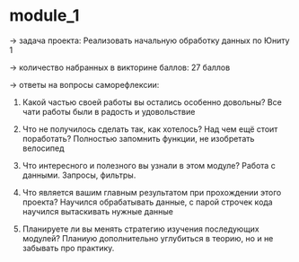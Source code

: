 # module_1

→ задача проекта:
  Реализовать начальную обработку данных по Юниту 1

→ количество набранных в викторине баллов:
  27 баллов

→ ответы на вопросы саморефлексии:

1. Какой частью своей работы вы остались особенно довольны?
  Все чати работы были в радость и удовольствие

2. Что не получилось сделать так, как хотелось? Над чем ещё стоит поработать?
  Полностью запомнить функции, не изобретать велосипед

3. Что интересного и полезного вы узнали в этом модуле?
  Работа с данными. Запросы, фильтры.

4. Что является вашим главным результатом при прохождении этого проекта?
  Научился обрабатывать данные, с парой строчек кода научился вытаскивать нужные данные

5. Планируете ли вы менять стратегию изучения последующих модулей?
  Планиую дополнительно углубиться в теорию, но и не забывать про практику.
